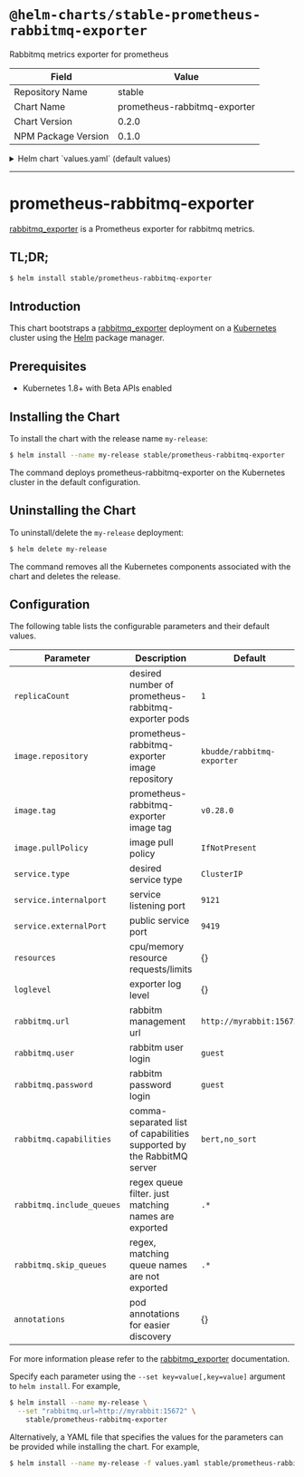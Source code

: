 # `@helm-charts/stable-prometheus-rabbitmq-exporter`

Rabbitmq metrics exporter for prometheus

| Field               | Value                        |
| ------------------- | ---------------------------- |
| Repository Name     | stable                       |
| Chart Name          | prometheus-rabbitmq-exporter |
| Chart Version       | 0.2.0                        |
| NPM Package Version | 0.1.0                        |

<details>

<summary>Helm chart `values.yaml` (default values)</summary>

```yaml
# Default values for prometheus-rabbitmq-exporter.
# This is a YAML-formatted file.
# Declare variables to be passed into your templates.
replicaCount: 1
image:
  repository: kbudde/rabbitmq-exporter
  tag: v0.29.0
  pullPolicy: IfNotPresent
service:
  type: ClusterIP
  externalPort: 9419
  internalPort: 9419
resources:
  {}
  # We usually recommend not to specify default resources and to leave this as a conscious
  # choice for the user. This also increases chances charts run on environments with little
  # resources, such as Minikube. If you do want to specify resources, uncomment the following
  # lines, adjust them as necessary, and remove the curly braces after 'resources:'.
  # limits:
  #  cpu: 100m
  #  memory: 128Mi
  # requests:
  #  cpu: 100m
  #  memory: 128Mi

nodeSelector: {}

tolerations: []

affinity: {}

loglevel: info
rabbitmq:
  url: http://myrabbit:15672
  user: guest
  password: guest
  capabilities: bert,no_sort
  include_queues: '.*'
  include_vhost: '.*'
  skip_queues: '^$'
  skip_vhost: '^$'

annotations: {}
#  prometheus.io/scrape: "true"
#  prometheus.io/path: "/metrics"
#  prometheus.io/port: 9419
```

</details>

---

# prometheus-rabbitmq-exporter

[rabbitmq_exporter](https://github.com/kbudde/rabbitmq_exporter) is a Prometheus exporter for rabbitmq metrics.

## TL;DR;

```bash
$ helm install stable/prometheus-rabbitmq-exporter
```

## Introduction

This chart bootstraps a [rabbitmq_exporter](https://github.com/kbudde/rabbitmq_exporter) deployment on a [Kubernetes](http://kubernetes.io) cluster using the [Helm](https://helm.sh) package manager.

## Prerequisites

- Kubernetes 1.8+ with Beta APIs enabled

## Installing the Chart

To install the chart with the release name `my-release`:

```bash
$ helm install --name my-release stable/prometheus-rabbitmq-exporter
```

The command deploys prometheus-rabbitmq-exporter on the Kubernetes cluster in the default configuration.

## Uninstalling the Chart

To uninstall/delete the `my-release` deployment:

```bash
$ helm delete my-release
```

The command removes all the Kubernetes components associated with the chart and deletes the release.

## Configuration

The following table lists the configurable parameters and their default values.

| Parameter                 | Description                                                           | Default                    |
| ------------------------- | --------------------------------------------------------------------- | -------------------------- |
| `replicaCount`            | desired number of prometheus-rabbitmq-exporter pods                   | `1`                        |
| `image.repository`        | prometheus-rabbitmq-exporter image repository                         | `kbudde/rabbitmq-exporter` |
| `image.tag`               | prometheus-rabbitmq-exporter image tag                                | `v0.28.0`                  |
| `image.pullPolicy`        | image pull policy                                                     | `IfNotPresent`             |
| `service.type`            | desired service type                                                  | `ClusterIP`                |
| `service.internalport`    | service listening port                                                | `9121`                     |
| `service.externalPort`    | public service port                                                   | `9419`                     |
| `resources`               | cpu/memory resource requests/limits                                   | {}                         |
| `loglevel`                | exporter log level                                                    | {}                         |
| `rabbitmq.url`            | rabbitm management url                                                | `http://myrabbit:15672`    |
| `rabbitmq.user`           | rabbitm user login                                                    | `guest`                    |
| `rabbitmq.password`       | rabbitm password login                                                | `guest`                    |
| `rabbitmq.capabilities`   | comma-separated list of capabilities supported by the RabbitMQ server | `bert,no_sort`             |
| `rabbitmq.include_queues` | regex queue filter. just matching names are exported                  | `.*`                       |
| `rabbitmq.skip_queues`    | regex, matching queue names are not exported                          | `.*`                       |
| `annotations`             | pod annotations for easier discovery                                  | {}                         |

For more information please refer to the [rabbitmq_exporter](https://github.com/kbudde/rabbitmq_exporter) documentation.

Specify each parameter using the `--set key=value[,key=value]` argument to `helm install`. For example,

```bash
$ helm install --name my-release \
  --set "rabbitmq.url=http://myrabbit:15672" \
    stable/prometheus-rabbitmq-exporter
```

Alternatively, a YAML file that specifies the values for the parameters can be provided while installing the chart. For example,

```bash
$ helm install --name my-release -f values.yaml stable/prometheus-rabbitmq-exporter
```

